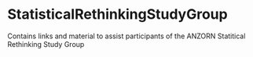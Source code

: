 # StatisticalRethinkingStudyGroup
Contains links and material to assist participants of the ANZORN Statitical Rethinking Study Group
